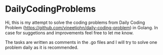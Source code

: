 # DailyCodingProblems
Hi,
this is my attempt to solve the coding problems from Daily Coding Problem (https://github.com/vineetjohn/daily-coding-problem)
in Golang. In case for suggetions and improvements feel free to let me know. 

The tasks are written as comments in the .go files and I will try to solve one problem daily as it is recommended.
